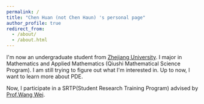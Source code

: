 ```yaml
---
permalink: /
title: "Chen Huan (not Chen Haun) 's personal page"
author_profile: true
redirect_from: 
  - /about/
  - /about.html
---
```


I'm now an undergraduate student from [Zhejiang University](https://www.zju.edu.cn/). I major in Mathematics and Applied Mathematics (Qiushi Mathematical Science Program). I am still trying to figure out what I'm interested in. Up to now, I want to learn more about PDE.

Now, I participate in a SRTP(Student Research Training Program) advised by [Prof.Wang Wei](https://person.zju.edu.cn/wangw07).
